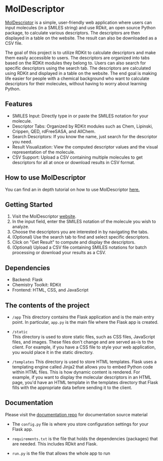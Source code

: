 # MolDescriptor

[MolDescriptor](https://moldescriptor.com/) is a simple, user-friendly web application where users can input molecules (in a SMILES string) and use RDkit, an open source Python package, to calculate various descriptors. The descriptors are then displayed in a table on the website. The result can also be downloaded as a CSV file.

The goal of this project is to utilize RDKit to calculate descriptors and make them easily accessible to users. The descriptors are organized into tabs based on the RDKit modules they belong to. Users can also search for specific descriptors using the search tab. The descriptors are calculated using RDKit and displayed in a table on the website. The end goal is making life easier for people with a chemical background who want to calculate descriptors for their molecules, without having to worry about learning Python. 


## Features

- SMILES Input: Directly type in or paste the SMILES notation for your molecule.
- Descriptor Tabs: Organized by RDKit modules such as Chem, Lipinski, Crippen, QED, rdFreeSASA, and AllChem.
- Search Descriptors: If you know the name, just search for the descriptor you need.
- Result Visualization: View the computed descriptor values and the visual representation of the molecule.
- CSV Support: Upload a CSV containing multiple molecules to get descriptors for all at once or download results in CSV format.

## How to use MolDescriptor
You can find an in depth tutorial on how to use MolDescriptor [here.](https://moldescriptor.github.io/moldescriptor-docs/)

## Getting Started
1. Visit the MolDescriptor [website](https://moldescriptor.com/).
2. In the input field, enter the SMILES notation of the molecule you wish to analyze.
3. Choose the descriptors you are interested in by navigating the tabs.
4. (Optional) Use the search tab to find and select specific descriptors.
5. Click on "Get Result" to compute and display the descriptors.
6. (Optional) Upload a CSV file containing SMILES notations for batch processing or download your results as a CSV.

## Dependencies
- Backend: Flask
- Chemistry Toolkit: RDKit
- Frontend: HTML, CSS, and JavaScript

## The contents of the project

- ```/app```
This directory contains the Flask application and is the main entry point. In particular, ```app.py``` is the main file where the Flask app is created.

- ```/static```  
This directory is used to store static files, such as CSS files, JavaScript files, and images. These files don't change and are served as-is to the client.
For example, if you have a CSS file to style your web application, you would place it in the static directory.


- ```/templates```
This directory is used to store HTML templates. Flask uses a templating engine called Jinja2 that allows you to embed Python code within HTML files. This is how dynamic content is rendered.
For example, if you want to display the molecular descriptors in an HTML page, you'd have an HTML template in the templates directory that Flask fills with the appropriate data before sending it to the client.

## Documentation

Please visit the [documentation repo](https://github.com/moldescriptor/moldescriptor-docs) for documentation source material

- The ```config.py``` file is where you store configuration settings for your Flask app.

- ```requirements.txt``` is the file that holds the dependencies (packages) that are needed. This includes RDkit and Flask.

- ```run.py``` is the file that allows the whole app to run
